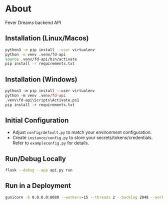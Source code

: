 # About

Fever Dreams backend API

## Installation (Linux/Macos)

```sh
python3 -m pip install --user virtualenv
python -m venv .venv/fd-api
source .venv/fd-api/bin/activate
pip install -r requirements.txt
```

## Installation (Windows)

```ps
python3 -m pip install --user virtualenv
python -m venv .venv/fd-api
.venv\fd-api\Scripts\Activate.ps1
pip install -r requirements.txt
```

## Initial Configuration

- Adjust `config/default.py` to match your environment configuration.
- Create `instance/config.py` to store your secrets/tokens/credentials.  Refer to `exampleconfig.py` for details.

## Run/Debug Locally

```sh
flask --debug --app api.py run
```

## Run in a Deployment

```sh
gunicorn -b 0.0.0.0:8080 --workers=15 --threads 2 --backlog 2048 --worker-connections 1000 api:app
```